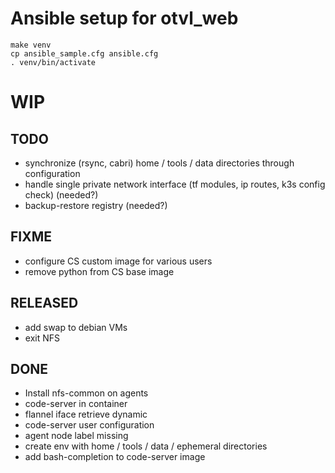 # Ansible setup for otvl_web

    make venv
    cp ansible_sample.cfg ansible.cfg
    . venv/bin/activate

# WIP

## TODO

- synchronize (rsync, cabri) home / tools / data directories through configuration
- handle single private network interface (tf modules, ip routes, k3s config check) (needed?)
- backup-restore registry (needed?)

## FIXME

- configure CS custom image for various users
- remove python from CS base image

## RELEASED

- add swap to debian VMs
- exit NFS

## DONE

- Install nfs-common on agents
- code-server in container
- flannel iface retrieve dynamic
- code-server user configuration
- agent node label missing
- create env with home / tools / data / ephemeral directories
- add bash-completion to code-server image
